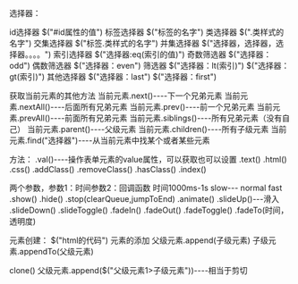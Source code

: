 选择器：

id选择器 $("#id属性的值")
标签选择器 $("标签的名字")
类选择器 $(".类样式的名字")
交集选择器 $("标签.类样式的名字")
并集选择器 $("选择器，选择器，选择器。。。。")
索引选择器 $("选择器:eq(索引的值)")
奇数筛选器 $("选择器：odd")
偶数筛选器 $("选择器：even")
筛选器     $("选择器：lt(索引)")
			$("选择器：gt(索引)")
其他选择器 $("选择器：last")
			$("选择器：first")

获取当前元素的其他方法
当前元素.next()----下一个兄弟元素
当前元素.nextAll()----后面所有兄弟元素
当前元素.prev()----前一个兄弟元素
当前元素.prevAll()----前面所有兄弟元素
当前元素.siblings()----所有兄弟元素（没有自己）
当前元素.parent()----父级元素
当前元素.children()----所有子级元素
当前元素.find("选择器")----从当前元素中找某个或者某些元素

方法：
.val()----操作表单元素的value属性，可以获取也可以设置
.text()
.html()
.css()
.addClass()
.removeClass()
.hasClass()
.index()

两个参数，参数1：时间参数2：回调函数
时间1000ms-1s
slow--- normal fast
.show()
.hide()
.stop(clearQueue,jumpToEnd)
.animate()
.slideUp()---滑入
.slideDown()
.slideToggle()
.fadeIn()
.fadeOut()
.fadeToggle()
.fadeTo(时间，透明度)


元素创建：
$("html的代码")
元素的添加
父级元素.append(子级元素)
子级元素.appendTo(父级元素)

clone()
父级元素.append($("父级元素1>子级元素"))----相当于剪切
